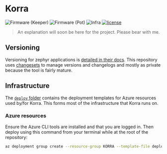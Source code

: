 # Korra

![Firmware (Keeper)](https://img.shields.io/github/actions/workflow/status/mburumaxwell/korra/firmware-keeper.yml?branch=main&label=Firmware%20%28Keeper%29&style=flat-square)
![Firmware (Pot)](https://img.shields.io/github/actions/workflow/status/mburumaxwell/korra/firmware-pot.yml?branch=main&label=Firmware%20%28Pot%29&style=flat-square)
![Infra](https://img.shields.io/github/actions/workflow/status/mburumaxwell/korra/iac.yml?branch=main&label=Infra&style=flat-square)
[![license](https://img.shields.io/github/license/mburumaxwell/korra.svg?style=flat-square)](LICENSE.md)

<!-- TODO: add description of the project -->
> An explanation will soon be here for the project. Please bear with me.

## Versioning

Versioning for zephyr applications is [detailed in their docs](https://docs.zephyrproject.org/latest/build/version/index.html). This repository uses [changesets](https://github.com/changesets/changesets) to manage versions and changelogs and mostly as private because the tool is fairly mature.

## Infrastructure

The [`deploy` folder](./deploy/) contains the deployment templates for Azure resources used by/for Korra. This forms most of the infrastructure that Korra runs on.

### Azure resources

Ensure the Azure CLI tools are installed and that you are logged in. Then deploy using this command from your terminal while at the root of the repository:

```bash
az deployment group create --resource-group KORRA --template-file deploy/main.bicep --subscription KORRA --confirm-with-what-if
```
